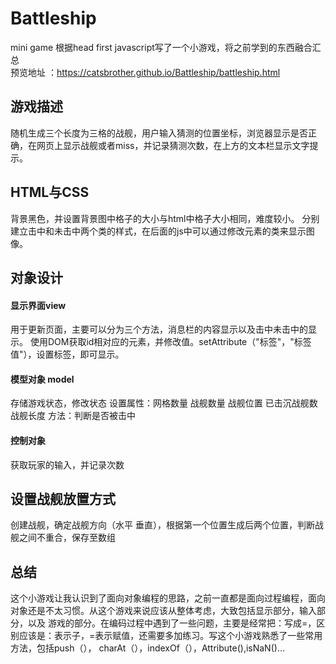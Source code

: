 # Battleship
mini game
根据head first javascript写了一个小游戏，将之前学到的东西融合汇总   
预览地址 ：https://catsbrother.github.io/Battleship/battleship.html
## 游戏描述
随机生成三个长度为三格的战舰，用户输入猜测的位置坐标，浏览器显示是否正确，在网页上显示战舰或者miss，并记录猜测次数，在上方的文本栏显示文字提示。
## HTML与CSS
背景黑色，并设置背景图中格子的大小与html中格子大小相同，难度较小。
分别建立击中和未击中两个类的样式，在后面的js中可以通过修改元素的类来显示图像。
## 对象设计
#### 显示界面view
用于更新页面，主要可以分为三个方法，消息栏的内容显示以及击中未击中的显示。
使用DOM获取id相对应的元素，并修改值。setAttribute（"标签"，"标签值"），设置标签，即可显示。
#### 模型对象 model
存储游戏状态，修改状态
设置属性：网格数量 战舰数量 战舰位置 已击沉战舰数 战舰长度 
方法：判断是否被击中
#### 控制对象
获取玩家的输入，并记录次数
## 设置战舰放置方式
创建战舰，确定战舰方向（水平 垂直），根据第一个位置生成后两个位置，判断战舰之间不重合，保存至数组

## 总结
这个小游戏让我认识到了面向对象编程的思路，之前一直都是面向过程编程，面向对象还是不太习惯。从这个游戏来说应该从整体考虑，大致包括显示部分，输入部分，以及
游戏的部分。在编码过程中遇到了一些问题，主要是经常把：写成=，区别应该是：表示子，=表示赋值，还需要多加练习。写这个小游戏熟悉了一些常用方法，包括push（），
charAt（），indexOf（），Attribute(),isNaN()...
